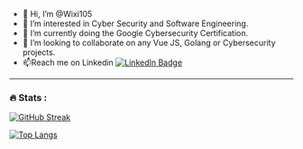 - 👋 Hi, I’m @Wixi105
- 👀 I’m interested in Cyber Security and Software Engineering.
- 🌱 I’m currently doing the Google Cybersecurity Certification.
- 💞️ I’m looking to collaborate on any Vue JS, Golang or Cybersecurity projects.
- 📫Reach me on Linkedin <a href="https://www.linkedin.com/in/eric-junior-n-s-696459162/">
    <img src="https://img.shields.io/badge/LinkedIn-blue?style=for-the-badge&logo=linkedin&logoColor=white" alt="LinkedIn Badge"/>
  </a>
---

### :fire: Stats :

[![GitHub Streak](http://github-readme-streak-stats.herokuapp.com?user=Wixi105&theme=github-dark-blue)](https://git.io/streak-stats)

[![Top Langs](https://github-readme-stats.vercel.app/api/top-langs/?username=Wixi105&layout=compact&theme=vision-friendly-dark)](https://github.com/anuraghazra/github-readme-stats)
<!---
Wixi105/Wixi105 is a ✨ special ✨ repository because its `README.md` (this file) appears on your GitHub profile.
You can click the Preview link to take a look at your changes.
--->
